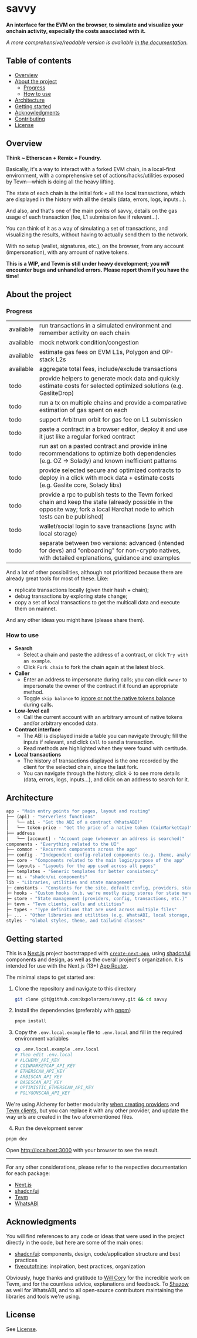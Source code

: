 # savvy

**An interface for the EVM on the browser, to simulate and visualize your onchain activity, especially the costs associated with it.**

_A more comprehensive/readable version is available [in the documentation](https://docs.svvy.sh)._

## Table of contents

- [Overview](#overview)
- [About the project](#about-the-project)
  - [Progress](#progress)
  - [How to use](#how-to-use)
- [Architecture](#architecture)
- [Getting started](#getting-started)
- [Acknowledgments](#acknowledgments)
- [Contributing](#contributing)
- [License](#license)

## Overview

**Think ~ Etherscan + Remix + Foundry**.

Basically, it's a way to interact with a forked EVM chain, in a local-first environment, with a comprehensive set of actions/hacks/utilities exposed by Tevm—which is doing all the heavy lifting.

The state of each chain is the initial fork + all the local transactions, which are displayed in the history with all the details (data, errors, logs, inputs...).

And also, and that's one of the main points of savvy, details on the gas usage of each transaction (fee, L1 submission fee if relevant...).

You can think of it as a way of simulating a set of transactions, and visualizing the results, without having to actually send them to the network.

With no setup (wallet, signatures, etc.), on the browser, from any account (impersonation), with any amount of native tokens.

**This is a WIP, and Tevm is still under heavy development; you _will_ encounter bugs and unhandled errors. Please report them if you have the time!**

## About the project

### Progress

|           |                                                                                                                                                                              |
| --------- | ---------------------------------------------------------------------------------------------------------------------------------------------------------------------------- |
| available | run transactions in a simulated environment and remember activity on each chain                                                                                              |
| available | mock network condition/congestion                                                                                                                                            |
| available | estimate gas fees on EVM L1s, Polygon and OP-stack L2s                                                                                                                       |
| available | aggregate total fees, include/exclude transactions                                                                                                                           |
| todo      | provide helpers to generate mock data and quickly estimate costs for selected optimized solutions (e.g. GasliteDrop)                                                         |
| todo      | run a tx on multiple chains and provide a comparative estimation of gas spent on each                                                                                        |
| todo      | support Arbitrum orbit for gas fee on L1 submission                                                                                                                          |
| todo      | paste a contract in a browser editor, deploy it and use it just like a regular forked contract                                                                               |
| todo      | run ast on a pasted contract and provide inline recommendations to optimize both dependencies (e.g. OZ -> Solady) and known inefficient patterns                             |
| todo      | provide selected secure and optimized contracts to deploy in a click with mock data + estimate costs (e.g. Gaslite core, Solady libs)                                        |
| todo      | provide a rpc to publish tests to the Tevm forked chain and keep the state (already possible in the opposite way; fork a local Hardhat node to which tests can be published) |
| todo      | wallet/social login to save transactions (sync with local storage)                                                                                                           |
| todo      | separate between two versions: advanced (intended for devs) and "onboarding" for non-crypto natives, with detailed explanations, guidance and examples                       |

And a lot of other possibilities, although not prioritized because there are already great tools for most of these. Like:

- replicate transactions locally (given their hash + chain);
- debug transactions by exploring state change;
- copy a set of local transactions to get the multicall data and execute them on mainnet.

And any other ideas you might have (please share them).

### How to use

- **Search**
  - Select a chain and paste the address of a contract, or click `Try with an example`.
  - Click `Fork chain` to fork the chain again at the latest block.
- **Caller**
  - Enter an address to impersonate during calls; you can click `owner` to impersonate the owner of the contract if it found an appropriate method.
  - Toggle `skip balance` to [ignore or not the native tokens balance](https://tevm.sh/reference/tevm/actions-types/type-aliases/basecallparams/#skipbalance) during calls.
- **Low-level call**
  - Call the current account with an arbitrary amount of native tokens and/or arbitrary encoded data.
- **Contract interface**
  - The ABI is displayed inside a table you can navigate through; fill the inputs if relevant, and click `Call` to send a transaction.
  - Read methods are highlighted when they were found with certitude.
- **Local transactions**
  - The history of transactions displayed is the one recorded by the client for the selected chain, since the last fork.
  - You can navigate through the history, click ↓ to see more details (data, errors, logs, inputs...), and click on an address to search for it.

## Architecture

```ml
app - "Main entry points for pages, layout and routing"
├── (api) - "Serverless functions"
│   └── abi - "Get the ABI of a contract (WhatsABI)"
│   └── token-price - "Get the price of a native token (CoinMarketCap)"
├── address
│   └── [account] - "Account page (whenever an address is searched)"
components - "Everything related to the UI"
├── common - "Recurrent components across the app"
├── config - "Independent config-related components (e.g. theme, analytics)"
├── core - "Components related to the main logic/purpose of the app"
├── layouts - "Layouts for the app used across all pages"
├── templates - "Generic templates for better consistency"
├── ui - "shadcn/ui components"
lib - "Libraries, utilities and state management"
├─ constants - "Constants for the site, default config, providers, starting points"
├─ hooks - "Custom hooks (n.b. we're mostly using stores for state management)"
├─ store - "State management (providers, config, transactions, etc.)"
├─ tevm - "Tevm clients, calls and utilities"
├─ types - "Type definitions that are used across multiple files"
├─ ... - "Other libraries and utilities (e.g. WhatsABI, local storage, gas estimation)"
styles - "Global styles, theme, and tailwind classes"
```

## Getting started

This is a [Next.js](https://nextjs.org/) project bootstrapped with [`create-next-app`](https://github.com/vercel/next.js/tree/canary/packages/create-next-app), using [shadcn/ui](https://ui.shadcn.com/) components and design, as well as the overall project's organization. It is intended for use with the Next.js (13+) [App Router](https://nextjs.org/docs/app).

The minimal steps to get started are:

1. Clone the repository and navigate to this directory
   ```bash
   git clone git@github.com:0xpolarzero/savvy.git && cd savvy
   ```
2. Install the dependencies (preferably with [pnpm](https://pnpm.io))
   ```bash
   pnpm install
   ```
3. Copy the `.env.local.example` file to `.env.local` and fill in the required environment variables
   ```bash
   cp .env.local.example .env.local
   # Then edit .env.local
   # ALCHEMY_API_KEY
   # COINMARKETCAP_API_KEY
   # ETHERSCAN_API_KEY
   # ARBISCAN_API_KEY
   # BASESCAN_API_KEY
   # OPTIMISTIC_ETHERSCAN_API_KEY
   # POLYGONSCAN_API_KEY
   ```

We're using Alchemy for better modularity [when creating providers](./src/lib/constants/providers.ts#L49) and [Tevm clients](./src/lib/tevm/client.ts#L42), but you can replace it with any other provider, and update the way urls are created in the two aforementioned files.

4. Run the development server

```bash
pnpm dev
```

Open [http://localhost:3000](http://localhost:3000) with your browser to see the result.

---

For any other considerations, please refer to the respective documentation for each package:

- [Next.js](https://nextjs.org/docs)
- [shadcn/ui](https://ui.shadcn.com/docs)
- [Tevm](https://tevm.sh/learn/reference)
- [WhatsABI](https://github.com/shazow/whatsabi)

## Acknowledgments

You will find references to any code or ideas that were used in the project directly in the code, but here are some of the main ones:

- [shadcn/ui](https://ui.shadcn.com/): components, design, code/application structure and best practices
- [fiveoutofnine](https://www.fiveoutofnine.com/): inspiration, best practices, organization

Obviously, huge thanks and gratitude to [Will Cory](https://twitter.com/FUCORY) for the incredible work on Tevm, and for the countless advice, explanations and feedback. To [Shazow](https://twitter.com/shazow) as well for WhatsABI, and to all open-source contributors maintaining the libraries and tools we're using.

## License

See [License](./LICENSE).
